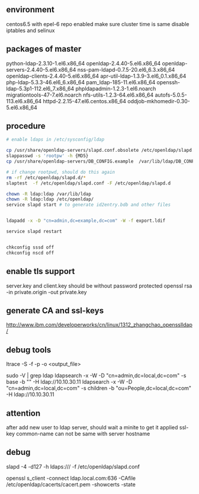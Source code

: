 ## environment
centos6.5 with epel-6 repo enabled
make sure cluster time is same 
disable iptables and selinux

## packages of master
python-ldap-2.3.10-1.el6.x86_64
openldap-2.4.40-5.el6.x86_64
openldap-servers-2.4.40-5.el6.x86_64
nss-pam-ldapd-0.7.5-20.el6_6.3.x86_64
openldap-clients-2.4.40-5.el6.x86_64
apr-util-ldap-1.3.9-3.el6_0.1.x86_64
php-ldap-5.3.3-46.el6_6.x86_64
pam_ldap-185-11.el6.x86_64
openssh-ldap-5.3p1-112.el6_7.x86_64
phpldapadmin-1.2.3-1.el6.noarch
migrationtools-47-7.el6.noarch
nfs-utils-1.2.3-64.el6.x86_64
autofs-5.0.5-113.el6.x86_64
httpd-2.2.15-47.el6.centos.x86_64
oddjob-mkhomedir-0.30-5.el6.x86_64

## procedure

```bash
# enable ldaps in /etc/sysconfig/ldap

cp /usr/share/openldap-servers/slapd.conf.obsolete /etc/openldap/slapd.conf
slappasswd -s 'rootpw' -h {MD5}
cp /usr/share/openldap-servers/DB_CONFIG.example  /var/lib/ldap/DB_CONFIG

# if change rootpwd, should do this again
rm -rf /etc/openldap/slapd.d/*
slaptest  -f /etc/openldap/slapd.conf -F /etc/openldap/slapd.d

chown -R ldap:ldap /var/lib/ldap
chown -R ldap:ldap /etc/openldap/
service slapd start # to generate id2entry.bdb and other files


ldapadd -x -D "cn=admin,dc=example,dc=com" -W -f export.ldif

service slapd restart


chkconfig sssd off
chkconfig nscd off
```

## enable tls support
server.key and client.key should be without password protected
openssl rsa -in private.origin -out private.key


## generate CA and ssl-keys
http://www.ibm.com/developerworks/cn/linux/1312_zhangchao_opensslldap/
## debug tools
ltrace -S -f -p <pid> -o <output_file>

sudo -V | grep ldap
ldapsearch -x -W -D "cn=admin,dc=local,dc=com" -s base -b "" -H ldap://10.10.30.11
ldapsearch -x -W -D "cn=admin,dc=local,dc=com" -s children -b "ou=People,dc=local,dc=com" -H ldap://10.10.30.11


## attention
after add new user to ldap server, should wait a minite to get it applied
ssl-key common-name can not be same with server hostname


## debug

slapd -4 -d127 -h ldaps:/// -f /etc/openldap/slapd.conf

openssl s_client -connect ldap.local.com:636 -CAfile /etc/openldap/cacerts/cacert.pem -showcerts -state
